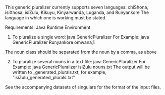 This generic pluralizer currently supports seven languages:
chiShona, isiXhosa, isiZulu, Kikuyu, Kinyarwanda, Luganda, and Runyankore
The language in which one is working must be stated.

Requirements: Java Runtime Environment

1. To pluralize a single word:
java GenericPluralizer <Language> <NounWithNC>
For Example:
java GenericPluralizer Runyankore omwana,1i

The noun class should be separated from the noun by a comma, as above

2. To pluralize several nouns in a text file:
java GenericPluralizer <Language> <TextFile>
For Example:
java GenericPluralizer isiZulu nouns.txt
The output will be written to <Language>_generated_plurals.txt, for example, "isiZulu_generated_plurals.txt"

See the accompanying datasets of singulars for the format of the input files.


